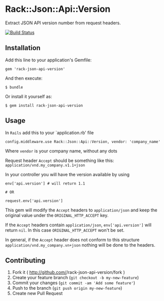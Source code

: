 # Rack::Json::Api::Version

Extract JSON API version number from request headers.

[![Build Status](https://travis-ci.org/dmantilla/rack-json-api-version.svg?branch=master)](https://travis-ci.org/dmantilla/rack-json-api-version)

## Installation

Add this line to your application's Gemfile:

    gem 'rack-json-api-version'

And then execute:

    $ bundle

Or install it yourself as:

    $ gem install rack-json-api-version

## Usage

In `Rails` add this to your `application.rb' file

    config.middleware.use Rack::Json::Api::Version, vendor: 'company_name'

Where `vendor` is your company name, without any dots

Request header `Accept` should be something like this: `application/vnd.my_company.v1.1+json`

In your controller you will have the version available by using

    env['api.version'] # will return 1.1

    # OR

    request.env['api.version']

This gem will modify the `Accept` headers to `application/json` and keep the original value under the `ORIGINAL_HTTP_ACCEPT` key.

If the `Accept` headers contain `application/json`, `env['api.version']` will return `nil`. In this case `ORIGINAL_HTTP_ACCEPT` won't be set.

In general, if the `Accept` header does not conform to this structure `application/vnd.my_company.vn+json` nothing will be done to the headers.

## Contributing

1. Fork it ( http://github.com/<my-github-username>/rack-json-api-version/fork )
2. Create your feature branch (`git checkout -b my-new-feature`)
3. Commit your changes (`git commit -am 'Add some feature'`)
4. Push to the branch (`git push origin my-new-feature`)
5. Create new Pull Request

